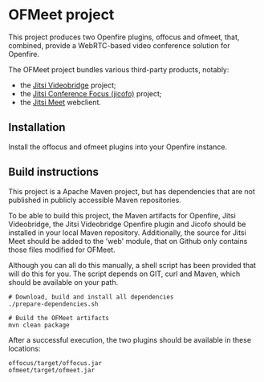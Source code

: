 OFMeet project
==============

This project produces two Openfire plugins, offocus and ofmeet, that, combined, provide a WebRTC-based video conference solution for Openfire.

The OFMeet project bundles various third-party products, notably:
- the [Jitsi Videobridge](https://github.com/jitsi/jitsi-videobridge) project;
- the [Jitsi Conference Focus (jicofo)](https://github.com/jitsi/jitsi-meet) project; 
- the [Jitsi Meet](https://github.com/jitsi/jitsi-meet) webclient.

Installation
------------
Install the offocus and ofmeet plugins into your Openfire instance.

Build instructions
------------------

This project is a Apache Maven project, but has dependencies that are not published in publicly accessible Maven repositories.

To be able to build this project, the Maven artifacts for Openfire, Jitsi Videobridge, the Jitsi Videobridge Openfire plugin and Jicofo should be installed in your local Maven repository. Additionally, the source for Jitsi Meet should be added to the 'web' module, that on Github only contains those files modified for OFMeet.

Although you can all do this manually, a shell script has been provided that will do this for you. The script depends on GIT, curl and Maven, which should be available on your path.

    # Download, build and install all dependencies
    ./prepare-dependencies.sh
    
    # Build the OFMeet artifacts
    mvn clean package

After a successful execution, the two plugins should be available in these locations:

    offocus/target/offocus.jar
    ofmeet/target/ofmeet.jar